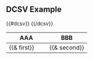 ## DCSV Example

<table>
<thead>
<tr>
<th style="width: 50%">AAA</th>
<th style="width: 50%">BBB</th>
</tr>
</thead>
<tbody>
{{#dcsv}}
<tr>
<td>
{{& first}}
</td>
<td>
{{& second}}
</td>
</tr>
{{/dcsv}}
</tbody>
</table>

